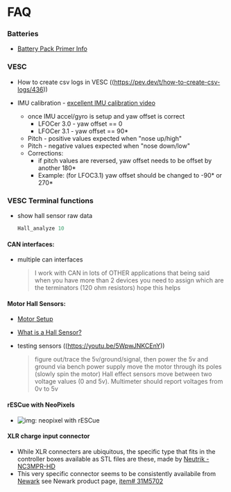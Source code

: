 FAQ
===

### Batteries

  * [Battery Pack Primer Info](https://pev.dev/t/battery-pack-primer/366)

### VESC

  * How to create csv logs in VESC
    ((https://pev.dev/t/how-to-create-csv-logs/436))

  * IMU calibration - [excellent IMU calibration video](https://www.youtube.com/watch?v=vVvjHY5lFLs)
    * once IMU accel/gyro is setup and yaw offset is correct
      * LFOCer 3.0 - yaw offset == 0
      * LFOCer 3.1 - yaw offset == 90*
    * Pitch - positive values expected when "nose up/high"
    * Pitch - negative values expected when "nose down/low"
    * Corrections:
      * if pitch values are reversed, yaw offset needs to be offset by another 180*
      * Example: (for LFOC3.1) yaw offset should be changed to -90* or 270*

### VESC Terminal functions

  * show hall sensor raw data
    ```c
    Hall_analyze 10
    ```

#### CAN interfaces:

  * multiple can interfaces
    > I work with CAN in lots of OTHER applications that being said when you have more than 2 devices you need to assign which are the terminators (120 ohm resistors) hope this helps


#### Motor Hall Sensors:

  * [Motor Setup](https://pev.dev/t/how-to-configure-motor/486)
  * [What is a Hall Sensor?](https://ie.rs-online.com/web/generalDisplay.html?id=ideas-and-advice/hall-effect-sensors-guide)

  * testing sensors ((https://youtu.be/5WpwJNKCEnY))
    > figure out/trace the 5v/ground/signal, then power the 5v and ground via bench power supply
    > move the motor through its poles (slowly spin the motor)
    > Hall effect sensors move between two voltage values (0 and 5v).
    > Multimeter should report voltages from 0v to 5v

#### rESCue with NeoPixels

  * ![img: neopixel with rESCue](https://raw.githubusercontent.com/thankthemaker/rESCue/master/docs/images/neopixel-wiring.png)

#### XLR charge input connector

  * While XLR connecters are ubiquitous, the specific type that fits in the controller
    boxes available as STL files are these, made by [Neutrik - NC3MPR-HD](./Datasheets/NEUTRIK__XLR__NC3MPR.pdf)
  * This very specific connector seems to be consistently availabile from [Newark](https://www.newark.com/neutrik/nc3mpr-hd/xlr-audio-connector-plug-3-panel/dp/31M5702)
    see Newark product page, [item# 31M5702](https://www.newark.com/neutrik/nc3mpr-hd/xlr-audio-connector-plug-3-panel/dp/31M5702)

